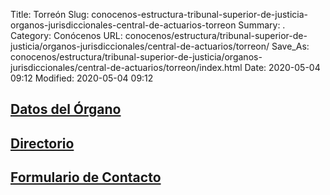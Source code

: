 Title: Torreón
Slug: conocenos-estructura-tribunal-superior-de-justicia-organos-jurisdiccionales-central-de-actuarios-torreon
Summary: .
Category: Conócenos
URL: conocenos/estructura/tribunal-superior-de-justicia/organos-jurisdiccionales/central-de-actuarios/torreon/
Save_As: conocenos/estructura/tribunal-superior-de-justicia/organos-jurisdiccionales/central-de-actuarios/torreon/index.html
Date: 2020-05-04 09:12
Modified: 2020-05-04 09:12



## [Datos del Órgano](datos-del-organo/)

## [Directorio](directorio/)

## [Formulario de Contacto](formulario-de-contacto/)



